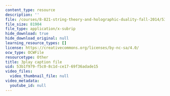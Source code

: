 ```yaml
---
content_type: resource
description: ''
file: /courses/8-821-string-theory-and-holographic-duality-fall-2014/53b1f979f5c08c1dce1769f36adade15_LTEtH1gzwoE.srt
file_size: 81904
file_type: application/x-subrip
hide_download: true
hide_download_original: null
learning_resource_types: []
license: https://creativecommons.org/licenses/by-nc-sa/4.0/
ocw_type: OCWFile
resourcetype: Other
title: 3play caption file
uid: 53b1f979-f5c0-8c1d-ce17-69f36adade15
video_files:
  video_thumbnail_file: null
video_metadata:
  youtube_id: null
---
```

